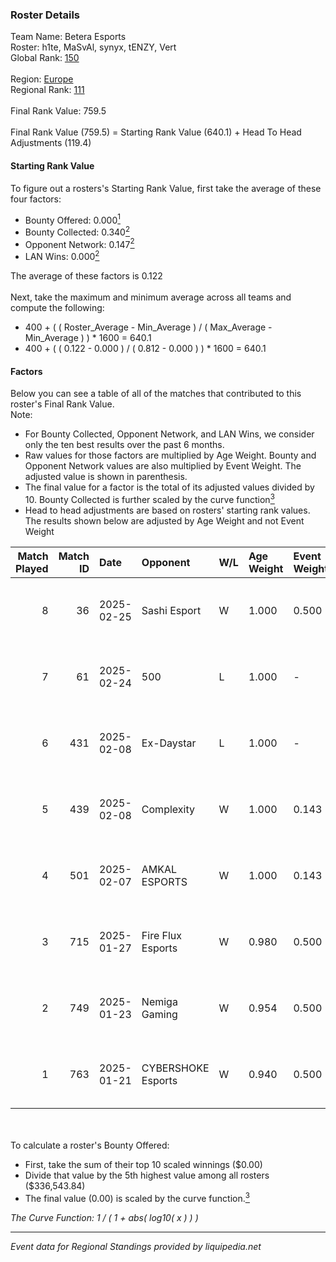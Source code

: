 ### Roster Details<br />
Team Name: Betera Esports<br />
Roster: h1te, MaSvAl, synyx, tENZY, Vert<br />
Global Rank: [150](../../standings_global_2025_03_01.md)<br />
<br />
Region: [Europe]( ../../standings_europe_2025_03_01.md)<br />
Regional Rank: [111]( ../../standings_europe_2025_03_01.md)<br />
<br />
Final Rank Value:  759.5<br />
<br />
Final Rank Value (759.5) = Starting Rank Value (640.1) + Head To Head Adjustments (119.4)<br />

#### Starting Rank Value<br />
To figure out a rosters's Starting Rank Value, first take the average of these four factors:<br />
- Bounty Offered: 0.000[<sup>1</sup>](#table2)
- Bounty Collected: 0.340[<sup>2</sup>](#table1)
- Opponent Network: 0.147[<sup>2</sup>](#table1)
- LAN Wins: 0.000[<sup>2</sup>](#table1)

The average of these factors is 0.122<br />
<br />
Next, take the maximum and minimum average across all teams and compute the following:<br />
- 400 + ( ( Roster_Average - Min_Average ) / ( Max_Average - Min_Average ) ) * 1600 = 640.1
- 400 + ( ( 0.122 - 0.000 ) / ( 0.812 - 0.000 ) ) * 1600 = 640.1


#### Factors<br />
Below you can see a table of all of the matches that contributed to this roster's Final Rank Value.<br />
Note:<br />

- For Bounty Collected, Opponent Network, and LAN Wins, we consider only the ten best results over the past 6 months.
- Raw values for those factors are multiplied by Age Weight. Bounty and Opponent Network values are also multiplied by Event Weight. The adjusted value is shown in parenthesis.
- The final value for a factor is the total of its adjusted values divided by 10. Bounty Collected is further scaled by the curve function[<sup>3</sup>](#curveFunction)
- Head to head adjustments are based on rosters' starting rank values. The results shown below are adjusted by Age Weight and not Event Weight
<span id="table1"></span><br />


| Match Played | Match ID | Date       | Opponent           | W/L | Age Weight | Event Weight | Bounty Collected | Opponent Network | LAN Wins  | H2H Adj. | Roster                           |
| -: | -: | :- | :- | :- | :- | :- | :- | :- | :- | -: | :- |
|            8 |       36 | 2025-02-25 | Sashi Esport       | W   | 1.000      | 0.500        | 0.013 (0.007)    | 0.585 (0.292)    | 0 (0.000) |    22.99 | h1te, MaSvAl, synyx, tENZY, Vert |
|            7 |       61 | 2025-02-24 | 500                | L   | 1.000      | -            | -                | -                | -         |    -4.18 | h1te, MaSvAl, synyx, tENZY, Vert |
|            6 |      431 | 2025-02-08 | Ex-Daystar         | L   | 1.000      | -            | -                | -                | -         |   -22.14 | h1te, MaSvAl, synyx, tENZY, Vert |
|            5 |      439 | 2025-02-08 | Complexity         | W   | 1.000      | 0.143        | 0.097 (0.014)    | 0.251 (0.036)    | 0 (0.000) |    28.12 | h1te, MaSvAl, synyx, tENZY, Vert |
|            4 |      501 | 2025-02-07 | AMKAL ESPORTS      | W   | 1.000      | 0.143        | 0.002 (0.000)    | 0.511 (0.073)    | 0 (0.000) |    20.66 | h1te, MaSvAl, synyx, tENZY, Vert |
|            3 |      715 | 2025-01-27 | Fire Flux Esports  | W   | 0.980      | 0.500        | 0.008 (0.004)    | 1.000 (0.490)    | 0 (0.000) |    24.33 | h1te, MaSvAl, synyx, tENZY, Vert |
|            2 |      749 | 2025-01-23 | Nemiga Gaming      | W   | 0.954      | 0.500        | 0.177 (0.084)    | 0.413 (0.197)    | 0 (0.000) |    26.88 | h1te, MaSvAl, synyx, tENZY, Vert |
|            1 |      763 | 2025-01-21 | CYBERSHOKE Esports | W   | 0.940      | 0.500        | 0.013 (0.006)    | 0.821 (0.386)    | 0 (0.000) |    22.77 | h1te, MaSvAl, synyx, tENZY, Vert |

<br />
<span id="table2"></span><br />
To calculate a roster's Bounty Offered:<br />

- First, take the sum of their top 10 scaled winnings ($0.00)
- Divide that value by the 5th highest value among all rosters ($336,543.84)
- The final value (0.00) is scaled by the curve function.[<sup>3</sup>](#curveFunction)

<span id="curveFunction"></span>_The Curve Function: 1 / ( 1 + abs( log10( x ) ) )_<br />

---
_Event data for Regional Standings provided by liquipedia.net_<br />
